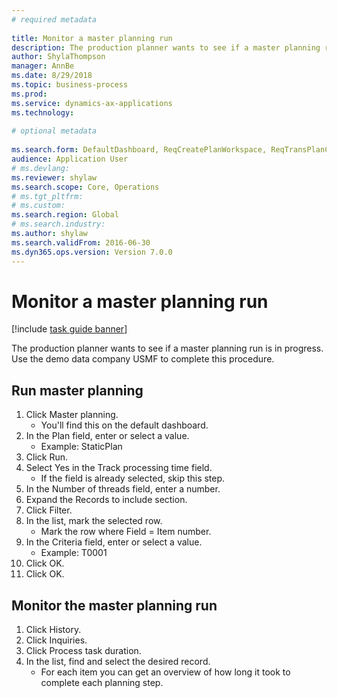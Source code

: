```yaml
--- 
# required metadata 
 
title: Monitor a master planning run
description: The production planner wants to see if a master planning run is in progress. 
author: ShylaThompson
manager: AnnBe 
ms.date: 8/29/2018
ms.topic: business-process 
ms.prod:  
ms.service: dynamics-ax-applications 
ms.technology:  
 
# optional metadata 
 
ms.search.form: DefaultDashboard, ReqCreatePlanWorkspace, ReqTransPlanCard, SysQueryForm, InventItemIdLookupSimple, ReqLog, ReqProcessTaskTrace   
audience: Application User 
# ms.devlang:  
ms.reviewer: shylaw
ms.search.scope: Core, Operations 
# ms.tgt_pltfrm:  
# ms.custom:  
ms.search.region: Global
# ms.search.industry: 
ms.author: shylaw
ms.search.validFrom: 2016-06-30 
ms.dyn365.ops.version: Version 7.0.0 
---
```

# Monitor a master planning run

[!include [task guide banner](../../includes/task-guide-banner.md)]

The production planner wants to see if a master planning run is in progress. Use the demo data company USMF to complete this procedure.


## Run master planning
1. Click Master planning.
    * You'll find this on the default dashboard.  
2. In the Plan field, enter or select a value.
    * Example: StaticPlan  
3. Click Run.
4. Select Yes in the Track processing time field.
    * If the field is already selected, skip this step.  
5. In the Number of threads field, enter a number.
6. Expand the Records to include section.
7. Click Filter.
8. In the list, mark the selected row.
    * Mark the row where Field = Item number.  
9. In the Criteria field, enter or select a value.
    * Example: T0001  
10. Click OK.
11. Click OK.

## Monitor the master planning run
1. Click History.
2. Click Inquiries.
3. Click Process task duration.
4. In the list, find and select the desired record.
    * For each item you can get an overview of how long it took to complete each planning step.  

